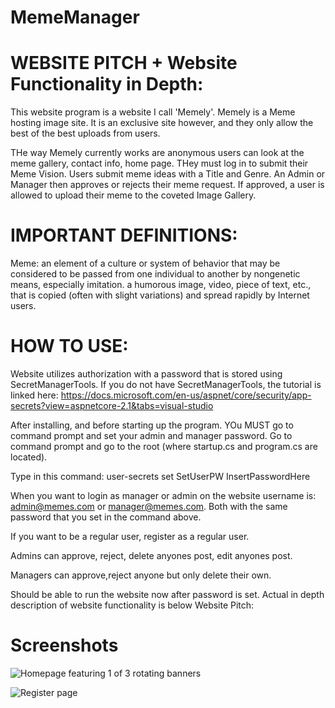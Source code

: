 # MemeManager

# WEBSITE PITCH + Website Functionality in Depth:
This website program is a website I call 'Memely'. Memely is a Meme hosting image site. It is an exclusive site however, and they only allow the best of the best uploads from users.

THe way Memely currently works are anonymous users can look at the meme gallery, contact info, home page. THey must log in to submit their Meme Vision. Users submit meme ideas with a Title and Genre. An Admin or Manager then approves or rejects their meme request. If approved, a user is allowed to upload their meme to the coveted Image Gallery.

# IMPORTANT DEFINITIONS:
Meme: an element of a culture or system of behavior that may be considered to be passed from one individual to another by nongenetic means, especially imitation.
a humorous image, video, piece of text, etc., that is copied (often with slight variations) and spread rapidly by Internet users.

# HOW TO USE:
Website utilizes authorization with a password that is stored using SecretManagerTools. If you do not have SecretManagerTools, the tutorial is linked here: https://docs.microsoft.com/en-us/aspnet/core/security/app-secrets?view=aspnetcore-2.1&tabs=visual-studio

After installing, and before starting up the program. YOu MUST go to command prompt and set your admin and manager password. Go to command prompt and go to the root (where startup.cs and program.cs are located). 

Type in this command: user-secrets set SetUserPW InsertPasswordHere
  
When you want to login as manager or admin on the website username is: admin@memes.com or manager@memes.com. Both with the same password that you set in the command above.

If you want to be a regular user, register as a regular user.

Admins can approve, reject, delete anyones post, edit anyones post.

Managers can approve,reject anyone but only delete their own.

Should be able to run the website now after password is set. Actual in depth description of website functionality is below Website Pitch:

# Screenshots

![Homepage featuring 1 of 3 rotating banners](https://drive.google.com/uc?export=view&id=1aRHHUWVHXRes_zYAuqyPn9dAff7ArJbz)

![Register page](https://drive.google.com/uc?export=view&id=1qkebjHiNCEIpwnGId46e2jhME6U32b8m)





